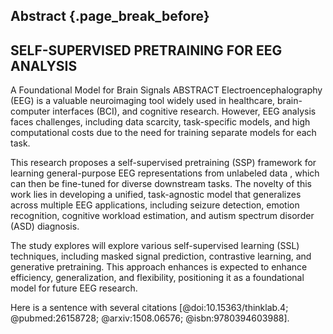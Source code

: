 ## Abstract {.page_break_before}
## SELF-SUPERVISED PRETRAINING FOR EEG ANALYSIS 
A Foundational Model for Brain Signals 
ABSTRACT
Electroencephalography (EEG) is a valuable neuroimaging tool widely used in healthcare, brain-computer interfaces (BCI), and cognitive research. However, EEG analysis faces challenges, including data scarcity, task-specific models, and high computational costs due to the need for training separate models for each task. 

This research proposes a self-supervised pretraining (SSP) framework for learning general-purpose EEG representations from unlabeled data , which can then be fine-tuned for diverse downstream tasks. The novelty of this work lies in developing a unified, task-agnostic model that generalizes across multiple EEG applications, including seizure detection, emotion recognition, cognitive workload estimation, and autism spectrum disorder (ASD) diagnosis.   

The study explores will explore various self-supervised learning  (SSL) techniques, including masked signal prediction, contrastive learning, and generative pretraining. This approach enhances is expected to enhance efficiency, generalization, and flexibility, positioning it as a foundational model for future EEG research. 


Here is a sentence with several citations [@doi:10.15363/thinklab.4; @pubmed:26158728; @arxiv:1508.06576; @isbn:9780394603988].


